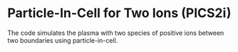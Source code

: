 # Particle-In-Cell for Two Ions (PICS2i)
The code simulates the plasma with two species of positive ions between two boundaries using particle-in-cell.
